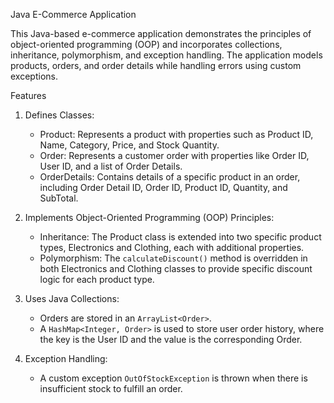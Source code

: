 Java E-Commerce Application

This Java-based e-commerce application demonstrates the principles of object-oriented programming (OOP) and incorporates collections, inheritance, polymorphism, and exception handling. The application models products, orders, and order details while handling errors using custom exceptions.

 Features

1. Defines Classes:
    - Product: Represents a product with properties such as Product ID, Name, Category, Price, and Stock Quantity.
    - Order: Represents a customer order with properties like Order ID, User ID, and a list of Order Details.
    - OrderDetails: Contains details of a specific product in an order, including Order Detail ID, Order ID, Product ID, Quantity, and SubTotal.

2. Implements Object-Oriented Programming (OOP) Principles:
    - Inheritance: The Product class is extended into two specific product types, Electronics and Clothing, each with additional properties.
    - Polymorphism: The `calculateDiscount()` method is overridden in both Electronics and Clothing classes to provide specific discount logic for each product type.

3. Uses Java Collections:
    - Orders are stored in an `ArrayList<Order>`.
    - A `HashMap<Integer, Order>` is used to store user order history, where the key is the User ID and the value is the corresponding Order.

4. Exception Handling:
    - A custom exception `OutOfStockException` is thrown when there is insufficient stock to fulfill an order.



